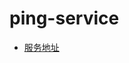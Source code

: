 # ping-service

* [服务地址](https://github.com/go-micro-saas/service-kit/tree/main/testdata/ping-service)